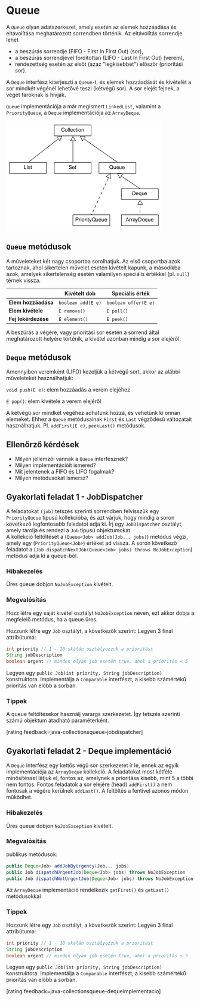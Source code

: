 # Queue

A `Queue` olyan adatszerkezet, amely esetén az elemek hozzáadása és eltávolítása meghatározott sorrendben történik. Az eltávolítás sorrendje lehet

- a beszúrás sorrendje (FIFO - First In First Out) (sor),
- a beszúrás sorrendjével fordítottan (LIFO - Last In First Out) (verem),
- rendezettség esetén az elsőt (azaz "legkisebbet") először (prioritási sor).

A `Deque` interfész kiterjeszti a `Queue`-t, és elemek hozzáadását és kivételét a sor mindkét végénél lehetővé teszi (kétvégű sor). A sor elejét fejnek, a végét faroknak is hívják.

`Queue` implementációja a már megismert `LinkedList`, valamint a `PriorityQueue`, a `Deque` implementációja az `ArrayDeque`.

![queues](images/queues.png)

## `Queue` metódusok

A műveleteket két nagy csoportba sorolhatjuk. Az első csoportba azok tartoznak, ahol sikertelen művelet esetén kivételt kapunk, a másodikba azok, amelyek sikertelenség esetén valamilyen speciális értékkel (pl. `null`) térnek vissza.

|                     | Kivételt dob       | Speciális érték      |
| ------------------- | ------------------ | -------------------- |
| **Elem hozzáadása** | `boolean add(E e)` | `boolean offer(E e)` |
| **Elem kivétele**   | `E remove()`       | `E poll()`           |
| **Fej lekérdezése** | `E element()`      | `E peek()`           |

A beszúrás a végére, vagy prioritási sor esetén a sorrend által meghatározott helyére történik, a kivétel azonban mindig a sor elejéről.

## `Deque` metódusok

Amennyiben veremként (LIFO) kezeljük a kétvégű sort, akkor az alábbi műveleteket használhatjuk:

`void push(E e)`: elem hozzáadás a verem elejéhez

`E pop()`: elem kivétele a verem elejéről

A kétvégű sor mindkét végéhez adhatunk hozzá, és vehetünk ki onnan elemeket. Ehhez a `Queue` metódusainak `First` és `Last` végződésű változatait használhatjuk. Pl. `addFirst(E e)`, `peekLast()` metódusok.

## Ellenőrző kérdések

* Milyen jellemzői vannak a `Queue` interfésznek?
* Milyen implementációit ismered?
* Mit jelentenek a FIFO és LIFO fogalmak?
* Milyen metódusokat ismersz?

## Gyakorlati feladat 1 - JobDispatcher

A feladatokat `(job)` tetszés szerinti sorrendben felvisszük egy `PriorityQueue` típusú kollekcióba, és azt várjuk, hogy
mindig a soron következő legfontosabb feladatot adja ki.
Írj egy `JobDispatcher` osztályt, amely tárolja és rendezi a `Job` típusú objektumokat.   
A kollekció feltöltését a (`Queue<Job> addJob(Job... jobs)`) metódus végzi, amely egy (`PriorityQueue<Job>`) értéket ad vissza.
A soron következő feladatot a (`Job dispatchNextJob(Queue<Job> jobs) throws NoJobException`) metódus adja ki a queue-ból.

### Hibakezelés

Üres queue dobjon `NoJobException` kivételt.

### Megvalósítás

Hozz létre egy saját kivétel osztályt `NoJobException` néven, ezt akkor dobja a megfelelő metódus, ha a queue üres.

Hozzunk létre egy `Job` osztályt, a következők szerint:
Legyen 3 final attribútuma:

```java
int priority // 1 - 10 skálán osztályozzuk a prioritást
String jobDescription
boolean urgent // minden olyan job esetén true, ahol a prioritás < 5
```
Legyen egy `public Job(int priority, String jobDescription)` konstruktora.
Implementálja a `Comparable` interfészt, a kisebb számértékű prioritás van előbb a sorban.

### Tippek

A queue feltöltésekor használj varargs szerkezetet.
Így tetszés szerinti számú objektum átadható paraméterként.

[rating feedback=java-collectionsqueue-jobdispatcher]

## Gyakorlati feladat 2 - Deque implementáció

A `Deque` interfész egy kettős végű sor szerkezetet ír le, ennek az egyik implementációja az `ArrayDeque` kollekció.
A feladatokat most kétféle minősítéssel látjuk el, fontos az, amelynek a prioritása kisebb, mint 5 a többi nem fontos.
Fontos feladatok a sor elejére (head) `addFirst()` a nem fontosak a végére kerülnek `addLast()`. A feltöltés a fentivel azonos módon működhet.

### Hibakezelés

Üres queue dobjon `NoJobException` kivételt.

### Megvalósítás

publikus metódusok:

```java
public Deque<Job> addJobByUrgency(Job... jobs)
public Job dispatchUrgentJob(Deque<Job> jobs) throws NoJobException
public Job dispatchNotUrgentJob(Deque<Job> jobs) throws NoJobException
```

Az `ArrayDeque` implementáció rendelkezik `getFirst()` és  `getLast()` metódusokkal

### Tippek

Hozzunk létre egy `Job` osztályt, a következők szerint:
Legyen 3 final attribútuma:

```java
int priority // 1 - 10 skálán osztályozzuk a prioritást
String jobDescription
boolean urgent // minden olyan job esetén true, ahol a prioritás < 5
```
Legyen egy `public Job(int priority, String jobDescription)` konstruktora.
Implementálja a `Comparable` interfészt, a kisebb számértékű prioritás van előbb a sorban.

[rating feedback=java-collectionsqueue-dequeimplementacio]
